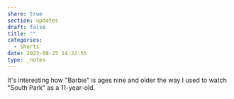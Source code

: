 ```yaml
---
share: true
section: updates
draft: false
title: ""
categories:
  - Shorts
date: 2023-08-25 14:22:55
type: _notes
---
```


It's interesting how "Barbie" is ages nine and older the way I used to watch "South Park" as a 11-year-old.
